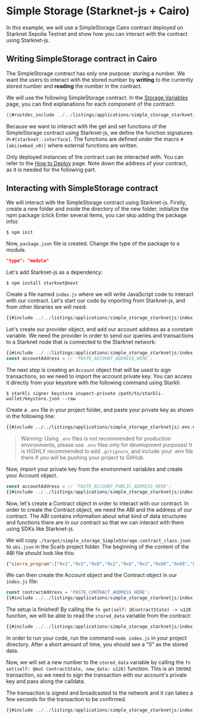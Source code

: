 # Simple Storage (Starknet-js + Cairo)

In this example, we will use a SimpleStorage Cairo contract deployed on Starknet Sepolia Testnet and show how you can interact with the contract using Starknet-js.

## Writing SimpleStorage contract in Cairo

The SimpleStorage contract has only one purpose: storing a number. We want the users to interact with the stored number by **writing** to the currently stored number and **reading** the number in the contract.

We will use the following SimpleStorage contract. In the [Storage Variables](../getting-started/basics/variables.md) page, you can find explanations for each component of the contract:

```rs
{{#rustdoc_include ../../listings/applications/simple_storage_starknetjs/src/storage.cairo:contract}}
```

Because we want to interact with the get and set functions of the SimpleStorage contract using Starknet-js, we define the function signatures in `#[starknet::interface]`. The functions are defined under the macro `#[abi(embed_v0)]` where external functions are written.

Only deployed instances of the contract can be interacted with. You can refer to the [How to Deploy](../getting-started/interacting/how_to_deploy.md) page. Note down the address of your contract, as it is needed for the following part.

## Interacting with SimpleStorage contract

We will interact with the SimpleStorage contract using Starknet-js. Firstly, create a new folder and inside the directory of the new folder, initialize the npm package (click Enter several items, you can skip adding the package info):

```console
$ npm init
```

Now, `package.json` file is created. Change the type of the package to a module.

```json
"type": "module"
```

Let's add Starknet-js as a dependency:

```console
$ npm install starknet@next
```

Create a file named `index.js` where we will write JavaScript code to interact with our contract. Let's start our code by importing from Starknet-js, and from other libraries we will need:

```js
{{#include ../../listings/applications/simple_storage_starknetjs/index.js:imports}}
```

Let's create our provider object, and add our account address as a constant variable. We need the provider in order to send our queries and transactions to a Starknet node that is connected to the Starknet network: 

```js
{{#include ../../listings/applications/simple_storage_starknetjs/index.js:provider}}
const accountAddress = // 'PASTE_ACCOUNT_ADDRESS_HERE';
```

The next step is creating an `Account` object that will be used to sign transactions, so we need to import the account private key. You can access it directly from your keystore with the following command using Starkli: 

```console
$ starkli signer keystore inspect-private /path/to/starkli-wallet/keystore.json --raw
```

Create a `.env` file in your project folder, and paste your private key as shown in the following line:
```bash
{{#include ../../listings/applications/simple_storage_starknetjs/.env.example}}
```

> Warning: Using `.env` files is not recommended for production environments, please use `.env` files only for development purposes! It is HIGHLY recommended to add `.gitignore`, and include your .env file there if you will be pushing your project to GitHub.

Now, import your private key from the environment variables and create your Account object.
```js
const accountAddress = // 'PASTE_ACCOUNT_PUBLIC_ADDRESS_HERE';
{{#include ../../listings/applications/simple_storage_starknetjs/index.js:account}}
```

Now, let's create a Contract object in order to interact with our contract. In order to create the Contract object, we need the ABI and the address of our contract. The ABI contains information about what kind of data structures and functions there are in our contract so that we can interact with them using SDKs like Starknet-js. 

We will copy `./target/simple_storage_SimpleStorage.contract_class.json` to `abi.json` in the Scarb project folder. The beginning of the content of the ABI file should look like this: 

```json
{"sierra_program":["0x1","0x5","0x0","0x2","0x6","0x3","0x98","0x68","0x18", //...
```

We can then create the Account object and the Contract object in our `index.js` file:

```js
const contractAddress = 'PASTE_CONTRACT_ADDRESS_HERE';
{{#include ../../listings/applications/simple_storage_starknetjs/index.js:contract}}
```

The setup is finished! By calling the `fn get(self: @ContractState) -> u128` function, we will be able to read the `stored_data` variable from the contract:

```js
{{#include ../../listings/applications/simple_storage_starknetjs/index.js:get}}
```

In order to run your code, run the command `node index.js` in your project directory. After a short amount of time, you should see a "0" as the stored data.

Now, we will set a new number to the `stored_data` variable by calling the `fn set(self: @mut ContractState, new_data: u128)` function. This is an `INVOKE` transaction, so we need to sign the transaction with our account's private key and pass along the calldata.

The transaction is signed and broadcasted to the network and it can takes a few seconds for the transaction to be confirmed.

```js
{{#include ../../listings/applications/simple_storage_starknetjs/index.js:set}}
```
